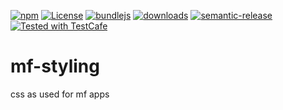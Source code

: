 [![npm](https://img.shields.io/npm/v/mf-styling.svg)](https://www.npmjs.com/package/mf-styling)
[![License](https://img.shields.io/badge/License-BSD%203--Clause-blue.svg)](https://opensource.org/licenses/BSD-3-Clause)
[![bundlejs](https://deno.bundlejs.com/?q=mf-styling\&badge=detailed)](https://bundlejs.com/?q=mf-styling)
[![downloads](http://img.shields.io/npm/dm/mf-styling.svg?style=flat-square)](https://npmjs.org/package/mf-styling)
[![semantic-release](https://img.shields.io/badge/%20%20%F0%9F%93%A6%F0%9F%9A%80-semantic--release-e10079.svg)](https://github.com/arlac77/mf-styling)
[![Tested with TestCafe](https://img.shields.io/badge/tested%20with-TestCafe-2fa4cf.svg)](https://github.com/DevExpress/testcafe)

# mf-styling

css as used for mf apps

